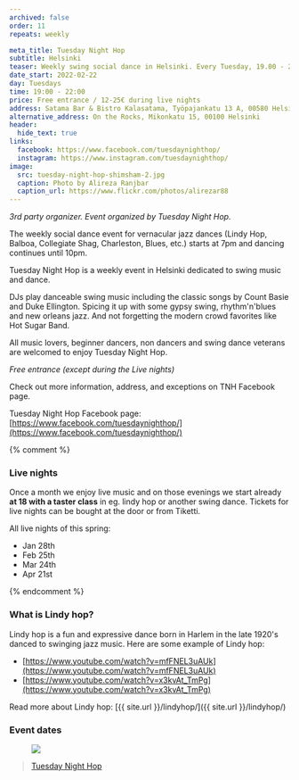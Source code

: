 ```yaml
---
archived: false
order: 11
repeats: weekly

meta_title: Tuesday Night Hop
subtitle: Helsinki
teaser: Weekly swing social dance in Helsinki. Every Tuesday, 19.00 - 22.00.
date_start: 2022-02-22
day: Tuesdays
time: 19:00 - 22:00
price: Free entrance / 12-25€ during live nights
address: Satama Bar & Bistro Kalasatama, Työpajankatu 13 A, 00580 Helsinki
alternative_address: On the Rocks, Mikonkatu 15, 00100 Helsinki
header:
  hide_text: true
links:
  facebook: https://www.facebook.com/tuesdaynighthop/
  instagram: https://www.instagram.com/tuesdaynighthop/
image:
  src: tuesday-night-hop-shimsham-2.jpg
  caption: Photo by Alireza Ranjbar
  caption_url: https://www.flickr.com/photos/alirezar88
---
```


_3rd party organizer. Event organized by Tuesday Night Hop._

The weekly social dance event for vernacular jazz dances (Lindy Hop, Balboa, Collegiate Shag, Charleston, Blues, etc.) starts at 7pm and dancing continues until 10pm.

Tuesday Night Hop is a weekly event in Helsinki dedicated to swing music and dance.

DJs play danceable swing music including the classic songs by Count Basie and Duke Ellington. Spicing it up with some gypsy swing, rhythm'n'blues and new orleans jazz. And not forgetting the modern crowd favorites like Hot Sugar Band.

All music lovers, beginner dancers, non dancers and swing dance veterans are welcomed to enjoy Tuesday Night Hop.

_Free entrance (except during the Live nights)_

Check out more information, address, and exceptions on TNH Facebook page.

Tuesday Night Hop Facebook page:  
[https://www.facebook.com/tuesdaynighthop/](https://www.facebook.com/tuesdaynighthop/)


{% comment %}
### Live nights

Once a month we enjoy live music and on those evenings we start already **at 18 with a taster class** in eg. lindy hop or another swing dance. Tickets for live nights can be bought at the door or from Tiketti.

All live nights of this spring:

- Jan 28th
- Feb 25th
- Mar 24th
- Apr 21st

{% endcomment %}

### What is Lindy hop?

Lindy hop is a fun and expressive dance born in Harlem in the late 1920's danced to swinging jazz music. Here are some example of Lindy hop:

- [https://www.youtube.com/watch?v=mfFNEL3uAUk](https://www.youtube.com/watch?v=mfFNEL3uAUk)
- [https://www.youtube.com/watch?v=x3kvAt_TmPg](https://www.youtube.com/watch?v=x3kvAt_TmPg)

Read more about Lindy hop: [{{ site.url }}/lindyhop/]({{ site.url }}/lindyhop/)


### Event dates

<figure class="article-media">
<img src="{{ 'events/tnh-autumn-2024.jpg' | imgurl,size:'large' }}" />
</figure>

<div class="fb-page" data-href="https://www.facebook.com/tuesdaynighthop/" data-tabs="events" data-width="" data-height="" data-small-header="true" data-adapt-container-width="true" data-hide-cover="false" data-show-facepile="true"><blockquote cite="https://www.facebook.com/tuesdaynighthop/" class="fb-xfbml-parse-ignore"><a href="https://www.facebook.com/tuesdaynighthop/">Tuesday Night Hop</a></blockquote></div>
